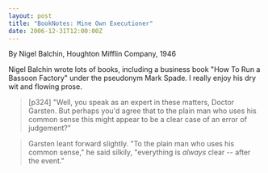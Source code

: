 ```yaml
---
layout: post
title: "BookNotes: Mine Own Executioner"
date: 2006-12-31T12:00:00Z
---
```

By Nigel Balchin, Houghton Mifflin Company, 1946

Nigel Balchin wrote lots of books, including a business book "How
To Run a Bassoon Factory" under the pseudonym Mark Spade.  I really
enjoy his dry wit and flowing prose.


> [p324] "Well, you speak as an expert in these matters, Doctor
> Garsten.  But perhaps you'd agree that to the plain man who uses his
> common sense this might appear to be a clear case of an error of
> judgement?"



> Garsten leant forward slightly. "To the plain man who uses his
> common sense," he said silkily, "everything is *always* clear -- after
> the event."
> 



